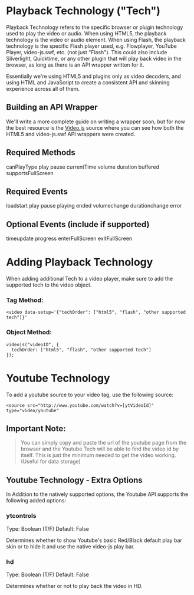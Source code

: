 # Playback Technology ("Tech")

Playback Technology refers to the specific browser or plugin technology used to play the video or audio. When using HTML5, the playback technology is the video or audio element. When using Flash, the playback technology is the specific Flash player used, e.g. Flowplayer, YouTube Player, video-js.swf, etc. (not just "Flash"). This could also include Silverlight, Quicktime, or any other plugin that will play back video in the browser, as long as there is an API wrapper written for it.

Essentially we're using HTML5 and plugins only as video decoders, and using HTML and JavaScript to create a consistent API and skinning experience across all of them.

## Building an API Wrapper

We'll write a more complete guide on writing a wrapper soon, but for now the best resource is the [Video.js](https://github.com/zencoder/video-js/tree/master/src) source where you can see how both the HTML5 and video-js.swf API wrappers were created.

## Required Methods

canPlayType
play
pause
currentTime
volume
duration
buffered
supportsFullScreen

## Required Events

loadstart
play
pause
playing
ended
volumechange
durationchange
error

## Optional Events (include if supported)

timeupdate
progress
enterFullScreen
exitFullScreen

# Adding Playback Technology

When adding additional Tech to a video player, make sure to add the supported tech to the video object.

### Tag Method:

    <video data-setup='{"techOrder": ["html5", "flash", "other supported tech"]}'

### Object Method:

    videojs("videoID", {
      techOrder: ["html5", "flash", "other supported tech"]
    });

# Youtube Technology

To add a youtube source to your video tag, use the following source:

    <source src="http://www.youtube.com/watch?v=[ytVideoId]" type="video/youtube"

## Important Note:

> You can simply copy and paste the url of the youtube page from the browser and
> the Youtube Tech will be able to find the video id by itself. This is just the
> minimum needed to get the video working. (Useful for data storage)

## Youtube Technology - Extra Options

In Addition to the natively supported options, the Youtube API supports the following
added options:

### ytcontrols

Type: Boolean (T/F)
Default: False

Determines whether to show Youtube's basic Red/Black default play bar skin or to hide
it and use the native video-js play bar.

### hd

Type: Boolean (T/F)
Default: False

Determines whether or not to play back the video in HD.

